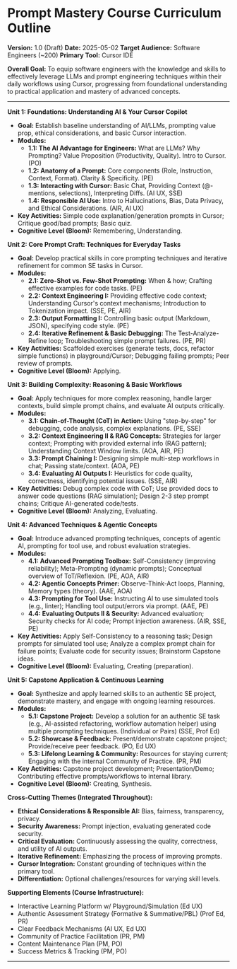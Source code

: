 # Prompt Mastery Course Curriculum Outline

**Version:** 1.0 (Draft)
**Date:** 2025-05-02
**Target Audience:** Software Engineers (~200)
**Primary Tool:** Cursor IDE

**Overall Goal:** To equip software engineers with the knowledge and skills to effectively leverage LLMs and prompt engineering techniques within their daily workflows using Cursor, progressing from foundational understanding to practical application and mastery of advanced concepts.

---

**Unit 1: Foundations: Understanding AI & Your Cursor Copilot**
*   **Goal:** Establish baseline understanding of AI/LLMs, prompting value prop, ethical considerations, and basic Cursor interaction.
*   **Modules:**
    *   **1.1: The AI Advantage for Engineers:** What are LLMs? Why Prompting? Value Proposition (Productivity, Quality). Intro to Cursor. (PO)
    *   **1.2: Anatomy of a Prompt:** Core components (Role, Instruction, Context, Format). Clarity & Specificity. (PE)
    *   **1.3: Interacting with Cursor:** Basic Chat, Providing Context (@-mentions, selections), Interpreting Diffs. (AI UX, SSE)
    *   **1.4: Responsible AI Use:** Intro to Hallucinations, Bias, Data Privacy, and Ethical Considerations. (AIR, AI UX)
*   **Key Activities:** Simple code explanation/generation prompts in Cursor; Critique good/bad prompts; Basic quiz.
*   **Cognitive Level (Bloom):** Remembering, Understanding.

**Unit 2: Core Prompt Craft: Techniques for Everyday Tasks**
*   **Goal:** Develop practical skills in core prompting techniques and iterative refinement for common SE tasks in Cursor.
*   **Modules:**
    *   **2.1: Zero-Shot vs. Few-Shot Prompting:** When & how; Crafting effective examples for code tasks. (PE)
    *   **2.2: Context Engineering I:** Providing effective code context; Understanding Cursor's context mechanisms; Introduction to Tokenization impact. (SSE, PE, AIR)
    *   **2.3: Output Formatting I:** Controlling basic output (Markdown, JSON), specifying code style. (PE)
    *   **2.4: Iterative Refinement & Basic Debugging:** The Test-Analyze-Refine loop; Troubleshooting simple prompt failures. (PE, PR)
*   **Key Activities:** Scaffolded exercises (generate tests, docs, refactor simple functions) in playground/Cursor; Debugging failing prompts; Peer review of prompts.
*   **Cognitive Level (Bloom):** Applying.

**Unit 3: Building Complexity: Reasoning & Basic Workflows**
*   **Goal:** Apply techniques for more complex reasoning, handle larger contexts, build simple prompt chains, and evaluate AI outputs critically.
*   **Modules:**
    *   **3.1: Chain-of-Thought (CoT) in Action:** Using "step-by-step" for debugging, code analysis, complex explanations. (PE, SSE)
    *   **3.2: Context Engineering II & RAG Concepts:** Strategies for larger context; Prompting with provided external info (RAG pattern); Understanding Context Window limits. (AOA, AIR, PE)
    *   **3.3: Prompt Chaining I:** Designing simple multi-step workflows in chat; Passing state/context. (AOA, PE)
    *   **3.4: Evaluating AI Outputs I:** Heuristics for code quality, correctness, identifying potential issues. (SSE, AIR)
*   **Key Activities:** Debug complex code with CoT; Use provided docs to answer code questions (RAG simulation); Design 2-3 step prompt chains; Critique AI-generated code/tests.
*   **Cognitive Level (Bloom):** Analyzing, Evaluating.

**Unit 4: Advanced Techniques & Agentic Concepts**
*   **Goal:** Introduce advanced prompting techniques, concepts of agentic AI, prompting for tool use, and robust evaluation strategies.
*   **Modules:**
    *   **4.1: Advanced Prompting Toolbox:** Self-Consistency (improving reliability); Meta-Prompting (dynamic prompts); Conceptual overview of ToT/Reflexion. (PE, AOA, AIR)
    *   **4.2: Agentic Concepts Primer:** Observe-Think-Act loops, Planning, Memory types (theory). (AAE, AOA)
    *   **4.3: Prompting for Tool Use:** Instructing AI to use simulated tools (e.g., linter); Handling tool output/errors via prompt. (AAE, PE)
    *   **4.4: Evaluating Outputs II & Security:** Advanced evaluation; Security checks for AI code; Prompt injection awareness. (AIR, SSE, PE)
*   **Key Activities:** Apply Self-Consistency to a reasoning task; Design prompts for simulated tool use; Analyze a complex prompt chain for failure points; Evaluate code for security issues; Brainstorm Capstone ideas.
*   **Cognitive Level (Bloom):** Evaluating, Creating (preparation).

**Unit 5: Capstone Application & Continuous Learning**
*   **Goal:** Synthesize and apply learned skills to an authentic SE project, demonstrate mastery, and engage with ongoing learning resources.
*   **Modules:**
    *   **5.1: Capstone Project:** Develop a solution for an authentic SE task (e.g., AI-assisted refactoring, workflow automation helper) using multiple prompting techniques. (Individual or Pairs) (SSE, Prof Ed)
    *   **5.2: Showcase & Feedback:** Present/demonstrate capstone project; Provide/receive peer feedback. (PO, Ed UX)
    *   **5.3: Lifelong Learning & Community:** Resources for staying current; Engaging with the internal Community of Practice. (PR, PM)
*   **Key Activities:** Capstone project development; Presentation/Demo; Contributing effective prompts/workflows to internal library.
*   **Cognitive Level (Bloom):** Creating, Synthesis.

**Cross-Cutting Themes (Integrated Throughout):**
*   **Ethical Considerations & Responsible AI:** Bias, fairness, transparency, privacy.
*   **Security Awareness:** Prompt injection, evaluating generated code security.
*   **Critical Evaluation:** Continuously assessing the quality, correctness, and utility of AI outputs.
*   **Iterative Refinement:** Emphasizing the process of improving prompts.
*   **Cursor Integration:** Constant grounding of techniques within the primary tool.
*   **Differentiation:** Optional challenges/resources for varying skill levels.

**Supporting Elements (Course Infrastructure):**
*   Interactive Learning Platform w/ Playground/Simulation (Ed UX)
*   Authentic Assessment Strategy (Formative & Summative/PBL) (Prof Ed, PR)
*   Clear Feedback Mechanisms (AI UX, Ed UX)
*   Community of Practice Facilitation (PR, PM)
*   Content Maintenance Plan (PM, PO)
*   Success Metrics & Tracking (PM, PO)

--- 